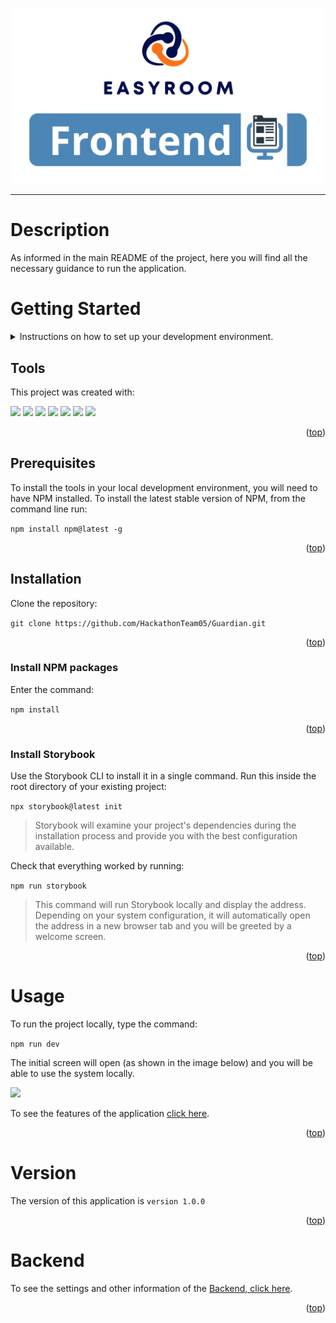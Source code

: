 <p align="center" ><img src=".././img/frontend.png" width="500px" /></p>

---

# Description

As informed in the main README of the project, here you will find all the necessary guidance to run the application.

# Getting Started

<details>
<summary>
Instructions on how to set up your development environment.
</summary>

###

- [Tools](#tools)
- [Prerequisites](#Prerequisites)
- [Installation](#installation)
- [NPM Packages](#install-npm-packages)
- [Storybook](#install-storybook)
- [Usage](#usage)

</details>

## Tools

This project was created with:

<p>
<a href="https://code.visualstudio.com"><img src="https://img.shields.io/badge/VSCode-0078D4?style=for-the-badge&logo=visual%20studio%20code&logoColor=white" /></a>
<a href="https://ubuntu.com"><img src="https://img.shields.io/badge/Ubuntu-E95420?style=for-the-badge&logo=ubuntu&logoColor=white" /></a>
<a href="https://react.dev"><img src="https://img.shields.io/badge/React-20232A?style=for-the-badge&logo=react&logoColor=61DAFB" /></a>
<a href="https://vitejs.dev"><img src="https://img.shields.io/badge/Vite-B73BFE?style=for-the-badge&logo=vite&logoColor=FFD62E" /></a>
<a href="https://www.typescriptlang.org"><img src="https://img.shields.io/badge/TypeScript-007ACC?style=for-the-badge&logo=typescript&logoColor=white" /></a>
<a href="https://tailwindcss.com"><img src="https://img.shields.io/badge/Tailwind_CSS-38B2AC?style=for-the-badge&logo=tailwind-css&logoColor=white" /></a>
<a href="https://storybook.js.org"><img src="https://img.shields.io/badge/storybook-FF4785?style=for-the-badge&logo=storybook&logoColor=white" /></a>
</p>

<p align="right">(<a href="#getting-started">top</a>)</p>

## Prerequisites

To install the tools in your local development environment, you will need to have NPM installed. To install the latest stable version of NPM, from the command line run:

```npm install npm@latest -g```

<p align="right">(<a href="#getting-started">top</a>)</p>

## Installation

Clone the repository:

```git clone https://github.com/HackathonTeam05/Guardian.git```

<p align="right">(<a href="#getting-started">top</a>)</p>

### Install NPM packages

Enter the command:

```npm install```

<p align="right">(<a href="#getting-started">top</a>)</p>

### Install Storybook

Use the Storybook CLI to install it in a single command. Run this inside the root directory of your existing project:

```npx storybook@latest init```

> Storybook will examine your project's dependencies during the installation process and provide you with the best configuration available.

Check that everything worked by running:

```npm run storybook```

> This command will run Storybook locally and display the address. Depending on your system configuration, it will automatically open the address in a new browser tab and you will be greeted by a welcome screen.

<p align="right">(<a href="#getting-started">top</a>)</p>

# Usage

To run the project locally, type the command:

```npm run dev```

The initial screen will open (as shown in the image below) and you will be able to use the system locally.

<p><img src=".././img/test.png" width="500px" /></p>

To see the features of the application [click here](/README.md).

<p align="right">(<a href="#getting-started">top</a>)</p>

# Version

The version of this application is ```version 1.0.0```

<p align="right">(<a href="#getting-started">top</a>)</p>

# Backend

To see the settings and other information of the [Backend, click here](/backend/README.md).

<p align="right">(<a href="#getting-started">top</a>)</p>